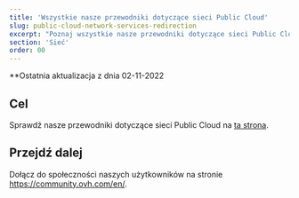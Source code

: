```yaml
---
title: 'Wszystkie nasze przewodniki dotyczące sieci Public Cloud'
slug: public-cloud-network-services-redirection
excerpt: "Poznaj wszystkie nasze przewodniki dotyczące sieci Public Cloud"
section: 'Sieć'
order: 00
---
```


**Ostatnia aktualizacja z dnia 02-11-2022

## Cel

Sprawdź nasze przewodniki dotyczące sieci Public Cloud na [ta strona](https://docs.ovh.com/pl/publiccloud/network-services/).

## Przejdź dalej

Dołącz do społeczności naszych użytkowników na stronie <https://community.ovh.com/en/>.